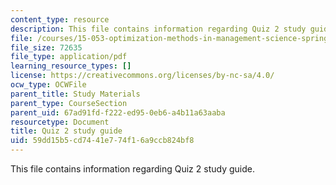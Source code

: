 ```yaml
---
content_type: resource
description: This file contains information regarding Quiz 2 study guide.
file: /courses/15-053-optimization-methods-in-management-science-spring-2013/59dd15b5cd7441e774f16a9ccb824bf8_MIT15_053S13_quiz2guide.pdf
file_size: 72635
file_type: application/pdf
learning_resource_types: []
license: https://creativecommons.org/licenses/by-nc-sa/4.0/
ocw_type: OCWFile
parent_title: Study Materials
parent_type: CourseSection
parent_uid: 67ad91fd-f222-ed95-0eb6-a4b11a63aaba
resourcetype: Document
title: Quiz 2 study guide
uid: 59dd15b5-cd74-41e7-74f1-6a9ccb824bf8
---
```

This file contains information regarding Quiz 2 study guide.